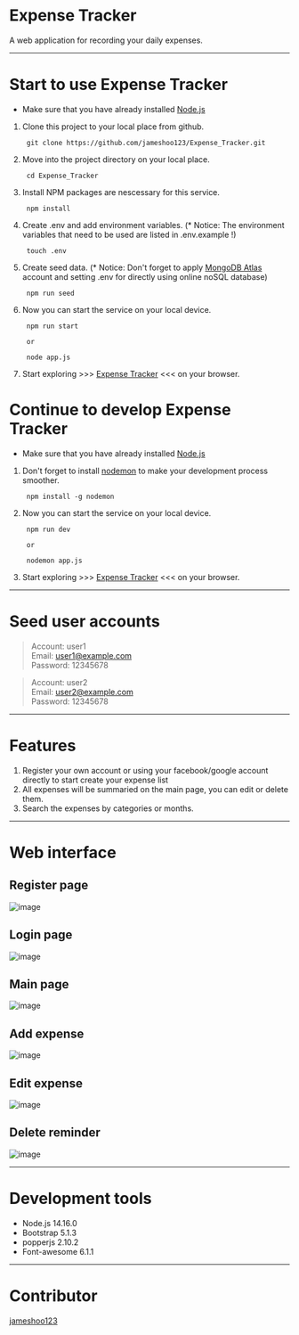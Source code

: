 # Expense Tracker
A web application for recording your daily expenses.

***
# Start to use Expense Tracker
*   Make sure that you have already installed [Node.js](https://nodejs.org/en/)

1.   Clone this project to your local place from github.

          git clone https://github.com/jameshoo123/Expense_Tracker.git
    
2.   Move into the project directory on your local place.

          cd Expense_Tracker
          
3.   Install NPM packages are nescessary for this service.

          npm install
    
4.   Create .env and add environment variables. (* Notice: The environment variables that need to be used are listed in .env.example !)

          touch .env
          
5.   Create seed data. (* Notice: Don't forget to apply [MongoDB Atlas](https://www.mongodb.com/) account and setting .env for directly using online noSQL database)

          npm run seed
          
6.   Now you can start the service on your local device.

          npm run start
          
          or
          
          node app.js
          
9.   Start exploring >>> [Expense Tracker](http://localhost:3000/) <<< on your browser.

# Continue to develop Expense Tracker
*   Make sure that you have already installed [Node.js](https://nodejs.org/en/)
1.   Don't forget to install [nodemon](https://www.npmjs.com/package/nodemon) to make your development process smoother.
        
          npm install -g nodemon
    
2.   Now you can start the service on your local device.

          npm run dev
          
          or
          
          nodemon app.js
          
3.   Start exploring >>> [Expense Tracker](http://localhost:3000/) <<< on your browser.

***
# Seed user accounts
> Account: user1  
> Email: user1@example.com  
> Password: 12345678  

> Account: user2  
> Email: user2@example.com  
> Password: 12345678  

***
# Features
1. Register your own account or using your facebook/google account directly to start create your expense list
2. All expenses will be summaried on the main page, you can edit or delete them.
3. Search the expenses by categories or months.
          
***
# Web interface
## Register page
![image](https://user-images.githubusercontent.com/87403901/173330784-69130dee-2603-47dc-b5e0-6ce9458ef322.png)

## Login page
![image](https://user-images.githubusercontent.com/87403901/173330961-6e982a15-70d1-4872-b931-b91b584b3077.png)

## Main page
![image](https://user-images.githubusercontent.com/87403901/173331247-8a2e7825-2654-4594-8fb4-df07d4d947e3.png)

## Add expense
![image](https://user-images.githubusercontent.com/87403901/173331863-9eb979b6-b5de-4eca-8e8f-c51efdf4a767.png)

## Edit expense
![image](https://user-images.githubusercontent.com/87403901/173331800-078ff25e-81ed-4699-8a32-a3c0c70464df.png)

## Delete reminder
![image](https://user-images.githubusercontent.com/87403901/173331413-3d17924a-9ca0-488e-8585-32b3614b1f36.png)

    
***
# Development tools
* Node.js 14.16.0
* Bootstrap 5.1.3
* popperjs 2.10.2
* Font-awesome 6.1.1

***
# Contributor
[jameshoo123](https://github.com/Azure/azure-content/blob/master/contributor-guide/contributor-guide-index.md)

